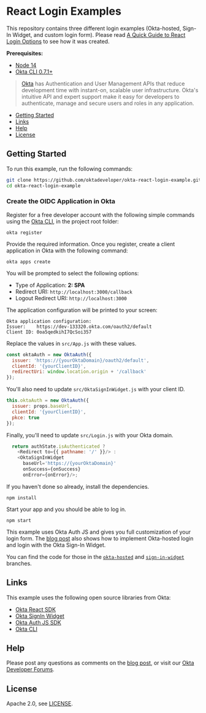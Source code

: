 # React Login Examples

This repository contains three different login examples (Okta-hosted, Sign-In Widget, and custom login form). Please read [A Quick Guide to React Login Options](https://developer.okta.com/blog/2020/12/16/react-login) to see how it was created.

**Prerequisites:**

- [Node 14](https://nodejs.org/)
- [Okta CLI 0.7.1+](https://github.com/okta/okta-cli)

> [Okta](https://developer.okta.com/) has Authentication and User Management APIs that reduce development time with instant-on, scalable user infrastructure. Okta's intuitive API and expert support make it easy for developers to authenticate, manage and secure users and roles in any application.

* [Getting Started](#getting-started)
* [Links](#links)
* [Help](#help)
* [License](#license)

## Getting Started

To run this example, run the following commands:

```bash
git clone https://github.com/oktadeveloper/okta-react-login-example.git
cd okta-react-login-example
```

### Create the OIDC Application in Okta

Register for a free developer account with the following simple commands using the [Okta CLI](https://github.com/okta/okta-cli), in the project root folder:

```shell
okta register
```

Provide the required information. Once you register, create a client application in Okta with the following command:

```shell
okta apps create
```

You will be prompted to select the following options:
- Type of Application: **2: SPA**
- Redirect URI: `http://localhost:3000/callback`
- Logout Redirect URI: `http://localhost:3000`

The application configuration will be printed to your screen:

```shell
Okta application configuration:
Issuer:    https://dev-133320.okta.com/oauth2/default
Client ID: 0oa5qedkihI7QcSoi357
```

Replace the values in `src/App.js` with these values.

```js
const oktaAuth = new OktaAuth({
  issuer: 'https://{yourOktaDomain}/oauth2/default',
  clientId: '{yourClientID}',
  redirectUri: window.location.origin + '/callback'
});
```

You'll also need to update `src/OktaSignInWidget.js` with your client ID.

```js
this.oktaAuth = new OktaAuth({
  issuer: props.baseUrl,
  clientId: '{yourClientID}',
  pkce: true
});
```

Finally, you'll need to update `src/Login.js` with your Okta domain.

```js
  return authState.isAuthenticated ?
    <Redirect to={{ pathname: '/' }}/> :
    <OktaSignInWidget
      baseUrl='https://{yourOktaDomain}'
      onSuccess={onSuccess}
      onError={onError}/>;
```

If you haven't done so already, install the dependencies.

```shell
npm install
```

Start your app and you should be able to log in.

```shell
npm start
```

This example uses Okta Auth JS and gives you full customization of your login form. The [blog post](https://developer.okta.com/blog/2020/12/16/react-login) also shows how to implement Okta-hosted login and login with the Okta Sign-In Widget.

You can find the code for those in the [`okta-hosted`](https://github.com/oktadeveloper/okta-react-login-example/tree/okta-hosted) and [`sign-in-widget`](https://github.com/oktadeveloper/okta-react-login-example/tree/sign-in-widget) branches.

## Links

This example uses the following open source libraries from Okta:

* [Okta React SDK](https://github.com/okta/okta-react)
* [Okta SignIn Widget](https://github.com/okta/okta-signin-widget)
* [Okta Auth JS SDK](https://github.com/okta/okta-auth-js)
* [Okta CLI](https://github.com/okta/okta-cli)

## Help

Please post any questions as comments on the [blog post](https://developer.okta.com/blog/2020/12/16/react-login), or visit our [Okta Developer Forums](https://devforum.okta.com/).

## License

Apache 2.0, see [LICENSE](LICENSE).
